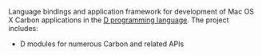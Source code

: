 Language bindings and application framework for development of Mac OS X Carbon applications in the [D programming language](http://digitalmars.com/d). The project includes:

  * D modules for numerous Carbon and related APIs
